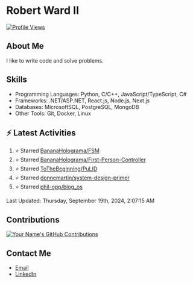 
# Robert Ward II

[![Profile Views](https://komarev.com/ghpvc/?username=Robert-W-Ward)](https://github.com/Robert-W-Ward)

## About Me
I like to write code and solve problems.

## Skills
- Programming Languages: Python, C/C++, JavaScript/TypeScript, C#
- Frameworks: .NET/ASP.NET, React.js, Node.js, Next.js
- Databases: MicrosoftSQL, PostgreSQL, MongoDB
- Other Tools: Git, Docker, Linux

## :zap: Latest Activities
<!--RECENT_ACTIVITY:start-->
1. ⭐ Starred [BananaHolograma/FSM](https://github.com/BananaHolograma/FSM)
2. ⭐ Starred [BananaHolograma/First-Person-Controller](https://github.com/BananaHolograma/First-Person-Controller)
3. ⭐ Starred [ToTheBeginning/PuLID](https://github.com/ToTheBeginning/PuLID)
4. ⭐ Starred [donnemartin/system-design-primer](https://github.com/donnemartin/system-design-primer)
5. ⭐ Starred [phil-opp/blog_os](https://github.com/phil-opp/blog_os)
<!--RECENT_ACTIVITY:end-->

<!--RECENT_ACTIVITY:last_update-->
Last Updated: Thursday, September 19th, 2024, 2:07:15 AM
<!--RECENT_ACTIVITY:last_update_end-->

<!--END_SECTIN:activity-->
## Contributions
[![Your Name's GitHub Contributions](https://github-readme-streak-stats.herokuapp.com/?user=Robert-W-Ward&theme=radical)](https://github.com/your-username)

## Contact Me
- [Email](mailto:robertwesleyward2019@gmail.com)
- [LinkedIn](https://linkedin.com/in/https://www.linkedin.com/in/robert-ward-ii/)
